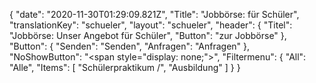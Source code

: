 {
"date": "2020-11-30T01:29:09.821Z",
  "Title": "Jobbörse: für Schüler",
  "translationKey": "schueler",
  "layout": "schueler",
  "header": {
    "Titel": "Jobbörse: Unser Angebot für Schüler",
    "Button": "zur Jobbörse"
  },
  "Button": {
    "Senden": "Senden",
    "Anfragen": "Anfragen"
  },
  "NoShowButton": "<span style=\"display: none;\">",
  "Filtermenu": {
    "All": "Alle",
    "Items": [
      "Schülerpraktikum /",
      "Ausbildung"
    ]
  }
}
